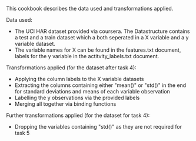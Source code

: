 This cookbook describes the data used and transformations applied.

Data used:
-	The UCI HAR dataset provided via coursera. The Datastructure contains a test and a train dataset which a both seperated in a X variable and a y variable dataset.
-	The variable names for X can be found in the features.txt document, labels for the y variable in the actitvity_labels.txt document.

Transformations applied (for the dataset after task 4):
-	Applying the column labels to the X variable datasets
-	Extracting the columns containing either "mean()" or "std()" in the end for standard deviations and means of each variable observation
-	Labelling the y observations via the provided labels
- 	Merging all together via binding functions

Further transformations applied (for the dataset for task 4):
-	Dropping the variables containing "std()" as they are not required for task 5